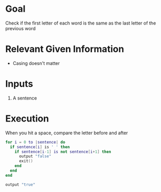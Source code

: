 # Goal
Check if the first letter of each word is the same as the last letter of the previous word

# Relevant Given Information
- Casing doesn't matter

# Inputs
1. A sentence

# Execution
When you hit a space, compare the letter before and after

```lua
for i = 0 to |sentence| do
  if sentence[i] is ' ' then
    if sentence[i-1] is not sentence[i+1] then
      output "false"
      exit()
    end
  end
end

output "true"
```